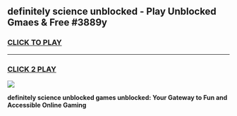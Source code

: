 
## definitely science unblocked - Play Unblocked Gmaes & Free #3889y
<h3>
<a href="https://news.freeplayer.one?title=definitely_science_unblocked&ref=24F">CLICK TO PLAY</a></h3>
<hr>

<h3>
<a href="https://news.freeplayer.one?title=definitely_science_unblocked&ref=24F">CLICK 2 PLAY</a>
  
</h3>

<a href="https://news.freeplayer.one?title=definitely_science_unblocked&ref=24F/"><img src="https://clearcache.store/games.png"></a>


**definitely science unblocked games unblocked: Your Gateway to Fun and Accessible Online Gaming**
